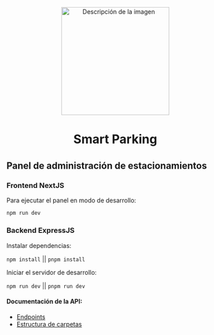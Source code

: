 
<div align="center">
  <img src="https://raw.githubusercontent.com/MrRevillod/SmartParking/main/Dise%C3%B1o/logo-transparency-bg.png" alt="Descripción de la imagen" width="250">
</div>

<div align="center" style="margin: 2rem;">
    <h1>Smart Parking</div>
</div>

## Panel de administración de estacionamientos

### Frontend NextJS

Para ejecutar el panel en modo de desarrollo:

``` npm run dev ```

### Backend ExpressJS

Instalar dependencias:

``` npm install ``` || ``` pnpm install ```

Iniciar el servidor de desarrollo:

``` npm run dev ``` || ``` pnpm run dev ```

#### Documentación de la API:

- [Endpoints](./Backend/Endpoints.md)
- [Estructura de carpetas](./Backend/Docs.md)
